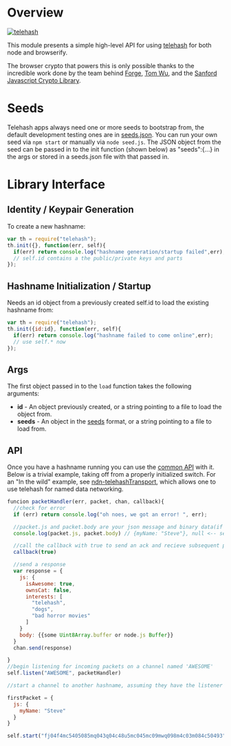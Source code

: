 # Overview

[![telehash](https://nodei.co/npm/telehash.png)](https://nodei.co/npm/telehash/)

This module presents a simple high-level API for using [telehash](https://github.com/telehash/telehash.org/blob/master/protocol.md) for both node and browserify.

The browser crypto that powers this is only possible thanks to the incredible work done by the team behind [Forge](https://github.com/digitalbazaar/forge), [Tom Wu](http://www-cs-students.stanford.edu/~tjw/), and the [Sanford Javascript Crypto Library](https://github.com/bitwiseshiftleft/sjcl).

# Seeds

Telehash apps always need one or more seeds to bootstrap from, the default development testing ones are in [seeds.json](https://github.com/quartzjer/telehash-seeds/blob/master/seeds.json).  You can run your own seed via `npm start` or manually via `node seed.js`.  The JSON object from the seed can be passed in to the init function (shown below) as "seeds":{...} in the args or stored in a seeds.json file with that passed in.

# Library Interface

## Identity / Keypair Generation

To create a new hashname:

```js
var th = require("telehash");
th.init({}, function(err, self){
  if(err) return console.log("hashname generation/startup failed",err);
  // self.id contains a the public/private keys and parts
});
```

## Hashname Initialization / Startup

Needs an id object from a previously created self.id to load the existing hashname from:

```js
var th = require("telehash");
th.init({id:id}, function(err, self){
  if(err) return console.log("hashname failed to come online",err);
  // use self.* now
});
```

## Args

The first object passed in to the `load` function takes the following arguments:

* **id** - An object previously created, or a string pointing to a file to load the object from.
* **seeds** - An object in the [seeds](https://github.com/telehash/telehash.org/blob/master/seeds.md) format, or a string pointing to a file to load from.

## API

Once you have a hashname running you can use the [common API](https://github.com/telehash/thjs#API) with it. Below is a trivial example, taking off from a properly initialized switch. For an "In the wild" example, see [ndn-telehashTransport](https://github.com/rynomad/ndn-telehashTransport), which allows one to use telehash for named data networking.

```js
funcion packetHandler(err, packet, chan, callback){
  //check for error
  if (err) return console.log("oh noes, we got an error! ", err);

  //packet.js and packet.body are your json message and binary data(if present)
  console.log(packet.js, packet.body) // {myName: "Steve"}, null <-- see firstPacket below

  //call the callback with true to send an ack and recieve subsequent packets
  callback(true)

  //send a response
  var response = {
    js: {
      isAwesome: true,
      ownsCat: false,
      interests: [
        "telehash",
        "dogs",
        "bad horror movies"
      ]
    }
    body: {{some Uint8Array.buffer or node.js Buffer}}
  }
  chan.send(response)

}
//begin listening for incoming packets on a channel named 'AWESOME'
self.listen("AWESOME", packetHandler)

//start a channel to another hashname, assuming they have the listener above (hashname given generated by use of keyboard smashing, you should use a real hashname)

firstPacket = {
  js: {
    myName: "Steve"
  }
}

self.start("fj04f4mc5405085mq043q04c48u5mc045mc09mwq098m4c03m084c50493", "AWESOME", firstPacket, packetHandler)






